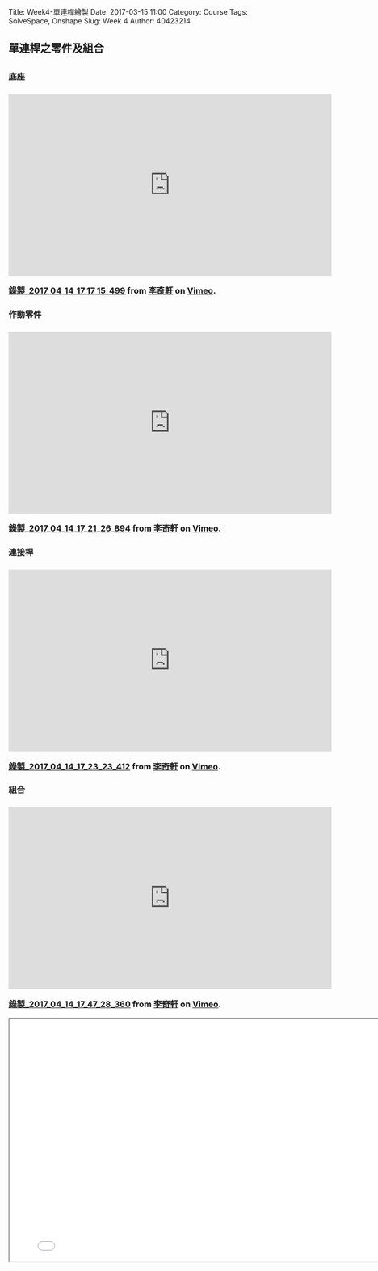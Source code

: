 Title: Week4-單連桿繪製
Date: 2017-03-15 11:00
Category: Course
Tags: SolveSpace, Onshape
Slug: Week 4
Author: 40423214

<h2>單連桿之零件及組合<h2>

<h3>底座<h3>
<iframe src="https://player.vimeo.com/video/213205775" width="640" height="360" frameborder="0" webkitallowfullscreen mozallowfullscreen allowfullscreen></iframe>

<p><a href="https://vimeo.com/213205775">錄製_2017_04_14_17_17_15_499</a> from <a href="https://vimeo.com/user47858237">李奇軒</a> on <a href="https://vimeo.com">Vimeo</a>.</p>

<h3>作動零件<h3>
<iframe src="https://player.vimeo.com/video/213205779" width="640" height="360" frameborder="0" webkitallowfullscreen mozallowfullscreen allowfullscreen></iframe>
<p><a href="https://vimeo.com/213205779">錄製_2017_04_14_17_21_26_894</a> from <a href="https://vimeo.com/user47858237">李奇軒</a> on <a href="https://vimeo.com">Vimeo</a>.</p>

<h3>連接桿<h3>
<iframe src="https://player.vimeo.com/video/213205786" width="640" height="360" frameborder="0" webkitallowfullscreen mozallowfullscreen allowfullscreen></iframe>
<p><a href="https://vimeo.com/213205786">錄製_2017_04_14_17_23_23_412</a> from <a href="https://vimeo.com/user47858237">李奇軒</a> on <a href="https://vimeo.com">Vimeo</a>.</p>

<h3>組合<h3>
<iframe src="https://player.vimeo.com/video/213207053" width="640" height="360" frameborder="0" webkitallowfullscreen mozallowfullscreen allowfullscreen></iframe>
<p><a href="https://vimeo.com/213207053">錄製_2017_04_14_17_47_28_360</a> from <a href="https://vimeo.com/user47858237">李奇軒</a> on <a href="https://vimeo.com">Vimeo</a>.</p>

<iframe src="../solvespace/onebar.html" width="800" height="480"></iframe>